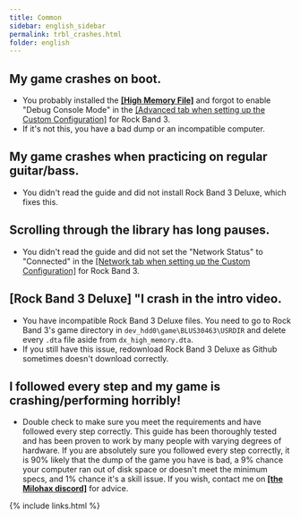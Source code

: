 ```yaml
---
title: Common
sidebar: english_sidebar
permalink: trbl_crashes.html
folder: english
---
```


## My game crashes on boot.
* You probably installed the [**[High Memory File]**](https://rb3pc.milohax.org/english/advancedstuff/#intro) and forgot to enable "Debug Console Mode" in the [[Advanced tab when setting up the Custom Configuration]](https://rb3pc.milohax.org/english/customconfiguration/#advanced) for Rock Band 3.
* If it's not this, you have a bad dump or an incompatible computer.

## My game crashes when practicing on regular guitar/bass.
* You didn't read the guide and did not install Rock Band 3 Deluxe, which fixes this.

## Scrolling through the library has long pauses.
* You didn't read the guide and did not set the "Network Status" to "Connected" in the [[Network tab when setting up the Custom Configuration]](https://rb3pc.milohax.org/english/customconfiguration#network) for Rock Band 3.

## [Rock Band 3 Deluxe] "I crash in the intro video.
* You have incompatible Rock Band 3 Deluxe files. You need to go to Rock Band 3's game directory in `dev_hdd0\game\BLUS30463\USRDIR` and delete every `.dta` file aside from `dx_high_memory.dta`.
 * If you still have this issue, redownload Rock Band 3 Deluxe as Github sometimes doesn't download correctly.

## I followed every step and my game is crashing/performing horribly!
* Double check to make sure you meet the requirements and have followed every step correctly. This guide has been thoroughly tested and has been proven to work by many people with varying degrees of hardware. If you are absolutely sure you followed every step correctly, it is 90% likely that the dump of the game you have is bad, a 9% chance your computer ran out of disk space or doesn't meet the minimum specs, and 1% chance it's a skill issue. If you wish, contact me on [**[the Milohax discord]**](https://rb3dx.neocities.org/discord) for advice.

{% include links.html %}